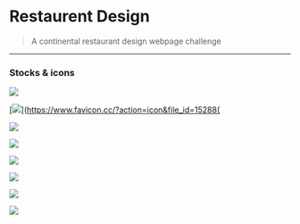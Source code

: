 # Restaurent Design
> A continental restaurant design webpage challenge
***

### Stocks & icons

[![](https://img.shields.io/badge/-CDN%20JS%20Libraries-0a0a0a.svg?style=flat&colorA=0a0a0a)](https://cdnjs.com/libraries/fontawesome-iconpicker)

[![](https://img.shields.io/badge/-title%20icon-0a0a0a.svg?style=flat&colorA=0a0a0a)](https://www.favicon.cc/?action=icon&file_id=15288(

[![](https://img.shields.io/badge/-Recipe%20sample-0a0a0a.svg?style=flat&colorA=0a0a0a)](https://i.pinimg.com/originals/7a/27/ee/7a27eece46aae0a0e2f4c824907f2f4a.jpg)


[![](https://img.shields.io/badge/-Recipe%20sample-0a0a0a.svg?style=flat&colorA=0a0a0a)](https://i2.wp.com/gardenofaquarius.com/wp-content/uploads/2019/01/brooke-lark-554401-unsplash.jpg?resize=640%2C427&ssl=1)


[![](https://img.shields.io/badge/-recipe%20sample%20image-0a0a0a.svg?style=flat&colorA=0a0a0a)](https://static.wixstatic.com/media/6cc160_c75e16d418b5413bb12956dfc1ced6e8~mv2.jpg/v1/fill/w_348,h_232,al_c,q_80,usm_0.66_1.00_0.01/brooke-lark-W9OKrxBqiZA-unsplash-2.webp)


[![](https://img.shields.io/badge/-recipe%20image-0a0a0a.svg?style=flat&colorA=0a0a0a)](https://lh3.googleusercontent.com/proxy/67Q1fOGqm0FmMo1TcCjwE0-FV3iNm0rhI4uNqW5bNwAYQdhUD3O4NMXqgXRPixZAwijZYChmSdSimTvV5cXQgNSt9u_n_9bmp3o6l78A_H_DhL-yP0EFPXabzux9P84eOw5Bt1o_FE6oelDZ3cux7feLuawJKQGgHZHxIQPCm_3IIe2t02j0_p_uGOKG9Hb3eJqFhu5eVqDmnvRl8ErFUXNxO_TpeGRlxGQnAMsF5Q)


[![](https://img.shields.io/badge/-sample%20background-0a0a0a.svg?style=flat&colorA=0a0a0a)](https://images.squarespace-cdn.com/content/5c2e3c55cc8fed84a08c0f14/1546825898755-MQHVKB6QAEBSVE0EL918/brooke-lark-210776-unsplash.jpg?format=2500w&content-type=image%2Fjpeg)


[![](https://img.shields.io/badge/-image%20used-0a0a0a.svg?style=flat&colorA=0a0a0a)](https://aspire.fingerprintmarketing.com/wp-content/uploads/2019/05/brooke-lark-500141-unsplash-382x218.jpg)

